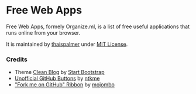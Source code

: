 # Free Web Apps

Free Web Apps, formely Organize.ml, is a list of free useful applications that runs online from your browser.

It is maintained by [thaispalmer](https://github.com/thaispalmer) under [MIT License](https://github.com/freewebapps/freewebapps.github.io/blob/master/LICENSE).


### Credits
* Theme [Clean Blog](http://startbootstrap.com/template-overviews/clean-blog/) by [Start Bootstrap](http://startbootstrap.com/)
* [Unofficial GitHub Buttons](https://github.com/ntkme/github-buttons) by [ntkme](https://github.com/ntkme)
* ["Fork me on GitHub" Ribbon](https://github.com/blog/273-github-ribbons) by [mojombo](https://github.com/mojombo)